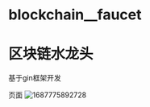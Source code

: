 # blockchain__faucet

# 区块链水龙头

基于gin框架开发

页面
![1687775892728](https://github.com/Throb688/blockchain__faucet/assets/77827171/01bbe711-12c5-4cee-916b-3f619c9147f0)



